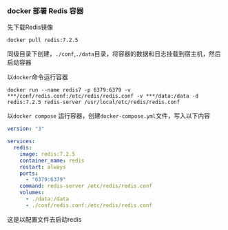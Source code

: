 ### docker 部署 Redis 容器

先下载Redis镜像

```shell
docker pull redis:7.2.5
```

同级目录下创建，`./conf`,`./data`目录，将容器的数据和日志挂载到宿主机，然后启动容器


以`docker`命令运行容器
```shell
docker run --name redis7 -p 6379:6379 -v ***/conf/redis.conf:/etc/redis/redis.conf -v ***/data:/data -d redis:7.2.5 redis-server /usr/local/etc/redis/redis.conf
```

以`docker compose` 运行容器，创建`docker-compose.yml`文件，写入以下内容

```yaml
version: "3"

services:
  redis:
    image: redis:7.2.5
    container_name: redis
    restart: always
    ports:
      - "6379:6379"
    command: redis-server /etc/redis/redis.conf
    volumes:
      - ./data:/data
      - ./conf/redis.conf:/etc/redis/redis.conf
```

这是以配置文件去启动redis